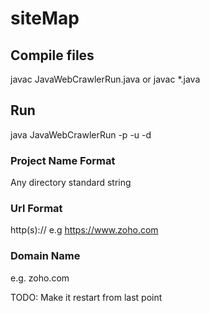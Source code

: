 # siteMap

## Compile files
javac JavaWebCrawlerRun.java
or
javac *.java
## Run
java JavaWebCrawlerRun -p <project-name> -u <url> -d <domain-name>

### Project Name Format

Any directory standard string

### Url Format

http(s)://<domain>
e.g https://www.zoho.com

### Domain Name

e.g. zoho.com

TODO: Make it restart from last point